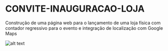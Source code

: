 # CONVITE-INAUGURACAO-LOJA
Construção de uma página web para o lançamento de uma loja física com contador regressivo para o evento e integração de localização com Google Maps

![alt text](https://github.com/gustavoestevesr/CONVITE-INAUGURACAO-LOJA/blob/main/background.jpg)
